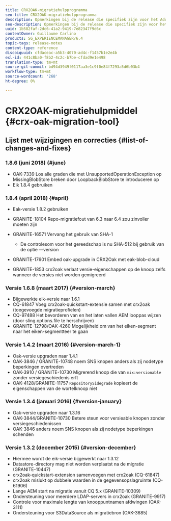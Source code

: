 ```yaml
---
title: CRX2OAK-migratiehulpprogramma
seo-title: CRX2OAK-migratiehulpprogramma
description: Opmerkingen bij de release die specifiek zijn voor het Adobe Experience Manager 6.4 CRX2OAK-migratiehulpprogramma.
seo-description: Opmerkingen bij de release die specifiek zijn voor het Adobe Experience Manager 6.4 CRX2OAK-migratiehulpprogramma.
uuid: 1b582faf-2dc6-41a2-9419-7e82347f9d6c
contentOwner: Guillaume Carlino
products: SG_EXPERIENCEMANAGER/6.4
topic-tags: release-notes
content-type: reference
discoiquuid: cfdaceac-a5b3-4070-ad4c-f1457b1e2e4b
exl-id: 441c8ba0-f8b2-4c2c-b7be-cfdad9e1e498
translation-type: tm+mt
source-git-commit: bd94d3949f0117aa3e1c9f0e84f7293a5d6b03b4
workflow-type: tm+mt
source-wordcount: '268'
ht-degree: 0%

---
```


# CRX2OAK-migratiehulpmiddel {#crx-oak-migration-tool}

## Lijst met wijzigingen en correcties {#list-of-changes-and-fixes}

### 1.8.6 (juni 2018) {#june}

* OAK-7339 Los alle graden die met UnsupportedOperationException op MissingBlobStore breken door LoopbackBlobStore te introduceren op
* Eik 1.8.4 gebruiken

### 1.8.4 (april 2018) {#april}

* Eak-versie 1.8.2 gebruiken
* GRANITE-18104 Repo-migratiefout van 6.3 naar 6.4 zou zinvoller moeten zijn
* GRANITE-16571 Vervang het gebruik van SHA-1

   * De controlesom voor het gereedschap is nu SHA-512 bij gebruik van de optie —version

* GRANITE-17601 Embed oak-upgrade in CRX2Oak met eak-blob-cloud
* GRANITE-1853 crx2oak verlaat versie-eigenschappen op de knoop zelfs wanneer de versies niet worden gemigreerd

### Versie 1.6.8 (maart 2017) {#version-march}

* Bijgewerkte eik-versie naar 1.6.1
* CQ-61847 Voeg crx2oak-quickstart-extensie samen met crx2oak (toegevoegde migratieprofielen)
* CQ-97488 Het bevorderen van en het laten vallen AEM looppas wijzen (door sling.options.file te herschrijven)
* GRANITE-12798/OAK-4260 Mogelijkheid om van het eiken-segment naar het eiken-segmentteer te gaan

### Versie 1.4.2 (maart 2016) {#version-march-1}

* Oak-versie upgraden naar 1.4.1
* OAK-3846 / GRANITE-10748 noem SNS knopen anders als zij nodetype beperkingen overtreden
* OAK-3910 / GRANITE-10730 Migrerend knoop die van `mix:versionable` zonder versiegeschiedenis erft
* OAK-4128/GRANITE-11757 `RepositorySidegrade` kopieert de eigenschappen van de wortelknoop niet

### Versie 1.3.4 (januari 2016) {#version-january}

* Oak-versie upgraden naar 1.3.16
* OAK-3844/GRANITE-10730 Betere steun voor versieable knopen zonder versiegeschiedenissen
* OAK-3846 anders noem SNS knopen als zij nodetype beperkingen schenden

### Versie 1.3.2 (december 2015) {#version-december}

* Hiermee wordt de eik-versie bijgewerkt naar 1.3.12
* Datastore-directory mag niet worden verplaatst na de migratie (GRANITE-10447)
* crx2oak-quickstart-extension samenvoegen met crx2oak (CQ-61847)
* crx2oak mislukt op dubbele waarden in de gegevensopslagruimte (CQ-61906)
* Lange AEM start na migratie vanuit CQ 5.x (GRANITE-10309)
* Ondersteuning voor meerdere LDAP-servers in crx2oak (GRANITE-9917)
* Controle voor maximale lengte van knooppuntnamen afdwingen (OAK-3111)
* Ondersteuning voor S3DataSource als migratiebron (OAK-3685)
